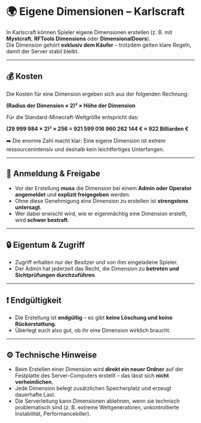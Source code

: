 # 🌍 Eigene Dimensionen – Karlscraft

In Karlscraft können Spieler eigene Dimensionen erstellen (z. B. mit **Mystcraft**, **RFTools Dimensions** oder **DimensionalDoors**).  
Die Dimension gehört **exklusiv dem Käufer** – trotzdem gelten klare Regeln, damit der Server stabil bleibt.

---

## 💰 Kosten
Die Kosten für eine Dimension ergeben sich aus der folgenden Rechnung:

**(Radius der Dimension × 2)² × Höhe der Dimension**

Für die Standard-Minecraft-Weltgröße entspricht das:

**(29 999 984 × 2)² × 256 = 921 599 016 960 262 144 € ≈ 922 Billiarden €**

➡️ Die enorme Zahl macht klar: Eine eigene Dimension ist extrem ressourcenintensiv und deshalb kein leichtfertiges Unterfangen.  

---

## 📝 Anmeldung & Freigabe
- Vor der Erstellung **muss** die Dimension bei einem **Admin oder Operator angemeldet** und **explizit freigegeben** werden.  
- Ohne diese Genehmigung eine Dimension zu erstellen ist **strengstens untersagt**.  
- Wer dabei erwischt wird, wie er eigenmächtig eine Dimension erstellt, wird **schwer bestraft**.

---

## 🔒 Eigentum & Zugriff
- Zugriff erhalten nur der Besitzer und von ihm eingeladene Spieler.  
- Der Admin hat jederzeit das Recht, die Dimension zu **betreten und Sichtprüfungen durchzuführen**.

---

## ❗ Endgültigkeit
- Die Erstellung ist **endgültig** – es gibt **keine Löschung und keine Rückerstattung**.  
- Überlegt euch also gut, ob ihr eine Dimension wirklich braucht.

---

## ⚙️ Technische Hinweise
- Beim Erstellen einer Dimension wird **direkt ein neuer Ordner** auf der Festplatte des Server-Computers erstellt – das lässt sich **nicht verheimlichen**.  
- Jede Dimension belegt zusätzlichen Speicherplatz und erzeugt dauerhafte Last.  
- Die Serverleitung kann Dimensionen ablehnen, wenn sie technisch problematisch sind (z. B. extreme Weltgeneratoren, unkontrollierte Instabilität, Performancekiller).  